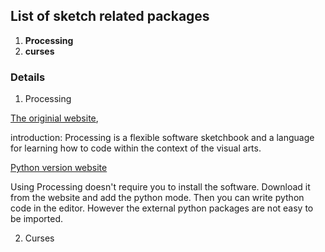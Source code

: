 ## List of sketch related packages

1. **Processing**
2. **curses**



### Details
1. Processing

[The originial website](https://processing.org/),

introduction: Processing is a flexible software sketchbook 
and a language for learning how to code within the context 
of the visual arts.

[Python version website](https://py.processing.org/)

Using Processing doesn't require you to install the software.
Download it from the website and add the python mode.
Then you can write python code in the editor. However
the external python packages are not easy to be imported.




2. Curses

